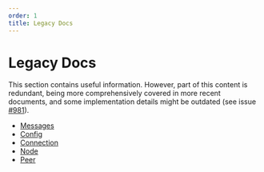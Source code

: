 ```yaml
---
order: 1
title: Legacy Docs
---
```


# Legacy Docs

This section contains useful information. However, part of this content is redundant, being more comprehensively covered
in more recent documents, and some implementation details might be outdated
(see issue [#981](https://github.com/cometbft/cometbft/issues/981)).

- [Messages](./messages)
- [Config](./config.md)
- [Connection](./connection.md)
- [Node](./node.md)
- [Peer](./peer.md)
